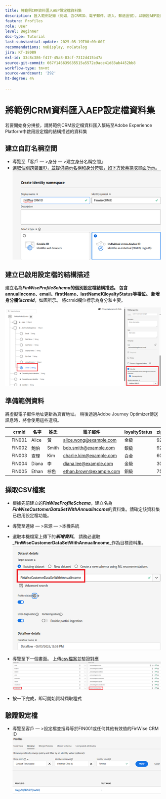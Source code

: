 ```yaml
---
title: 將範例CRM資料匯入AEP設定檔資料集
description: 匯入範例記錄（例如，含CRMID、電子郵件、收入、郵遞區號），以驗證AEP能否根據ECID等共用識別碼，正確地將那些設定檔與匿名Web訪客拼接。
feature: Profiles
role: User
level: Beginner
doc-type: Tutorial
last-substantial-update: 2025-05-19T00:00:00Z
recommendations: noDisplay, noCatalog
jira: KT-18089
exl-id: 33c8c386-f417-45a8-83cf-7312d415b47a
source-git-commit: 667f146639635515a5572e9ace41d83ab4452bb8
workflow-type: tm+mt
source-wordcount: '292'
ht-degree: 4%

---
```


# 將範例CRM資料匯入AEP設定檔資料集

若要開始身分拼接，請將範例CRM設定檔資料匯入繫結至Adobe Experience Platform中啟用設定檔的結構描述的資料集

## 建立自訂名稱空間

* 導覽至「客戶 — >身分 — >建立身分名稱空間」
* 選取個別跨裝置ID，並提供顯示名稱和身分符號，如下方熒幕擷取畫面所示。
  ![自訂名稱空間](assets/custom-namespace.png)

## 建立已啟用設定檔的結構描述

建立名為&#x200B;**_FinWiseProfileSchema_**的個別設定檔結構描述。 包含annualIncome、email、firstName、lastName和loyaltyStatus等欄位。
新增身分欄位**_crmid_**，如圖所示。 將crmid欄位標示為身分和主要。


![設定檔結構描述](assets/finwise-profile-schema.png)

## 準備範例資料

將虛擬電子郵件地址更新為真實地址。 稍後透過Adobe Journey Optimizer傳送訊息時，將會使用這些選項。

|   | crmId | 名字 | 姓氏 | 電子郵件 | loyaltyStatus | zipCode | 年收入 |
|---|--------|-----------|----------|-------------------------|---------------|---------|--------------|
|   | FIN001 | Alice | 黃 | alice.wong@example.com | 金級 | 92128 | 120000 |
|   | FIN002 | 鮑伯 | Smith | bob.smith@example.com | 銀級 | 92126 | 85000 |
|   | FIN003 | 查理 | Kim | charlie.kim@example.com | 白金 | 60614 | 175000 |
|   | FIN004 | Diana | 李 | diana.lee@example.com | 金級 | 30303 | 98000 |
|   | FIN005 | Ethan | 棕色 | ethan.brown@example.com | 銅級 | 75201 | 60000 |

## 擷取CSV檔案

* 根據先前建立的&#x200B;**_FinWiseProfileSchema_**，建立名為&#x200B;**_FinWiseCustomerDataSetWithAnnualIncome_**&#x200B;的資料集。請確定該資料集已啟用設定檔功能。

* 導覽至連線 — >來源 — >本機系統
* 選取本機檔案上傳下的&#x200B;**_新增資料_**。 請務必選取&#x200B;_**FinWiseCustomerDataSetWithAnnualIncome**_作為目標資料集。
  ![擷取 — csv](assets/ingest-csv-into-dataset.png)
* 導覽至下一個畫面。 上傳[csv檔案](assets/finwise_profiles.csv)並驗證對應
  ![對映](assets/mappings.png)

* 按一下完成，即可開始資料擷取程式

## 驗證設定檔

* 導覽至客戶 — >設定檔並搜尋等於FIN001或任何其他有效值的FinWise CRM ID
  ![驗證設定檔](assets/verify-profiles.png)

